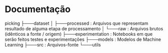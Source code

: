 
# Documentação
picking
├───dataset
│   ├───processed : Arquivos que representam resultado de alguma etapa de processamento
│   └───raw : Arquivos brutos (idênticos a fonte / origem)
├───experimentation : Notebooks em que serão feitos testes e experimentações
├───models : Modelos de Machine Learning
├───src : Arquivos-fonte 
└───utils